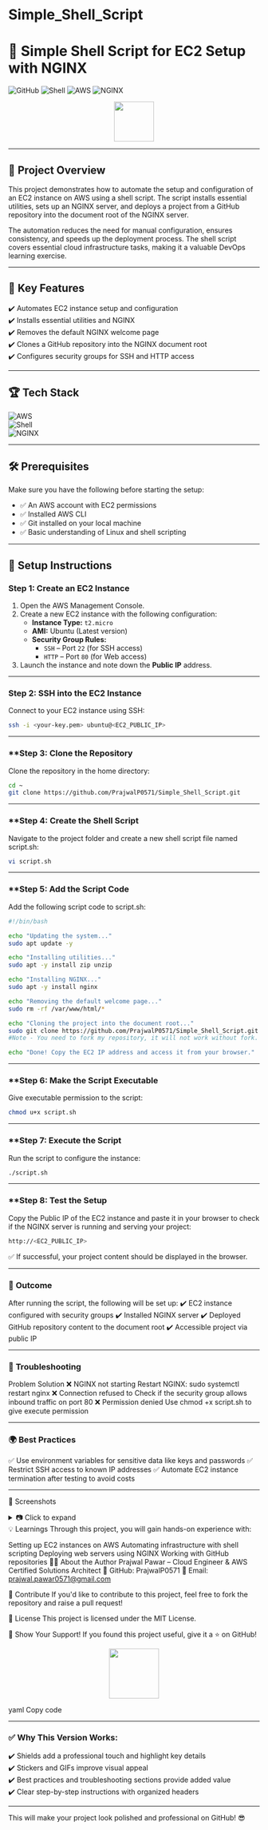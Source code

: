 # Simple_Shell_Script
# 🚀 Simple Shell Script for EC2 Setup with NGINX  
![GitHub](https://img.shields.io/github/license/PrajwalP0571/Simple_Shell_Script) ![Shell](https://img.shields.io/badge/Shell-Bash-blue) ![AWS](https://img.shields.io/badge/Platform-AWS-orange) ![NGINX](https://img.shields.io/badge/Web%20Server-NGINX-green)  

<p align="center">
    <img src="https://media.giphy.com/media/hvRJCLFzcasrR4ia7z/giphy.gif" width="80px">
</p>

---

## 📌 **Project Overview**  
This project demonstrates how to automate the setup and configuration of an EC2 instance on AWS using a shell script. The script installs essential utilities, sets up an NGINX server, and deploys a project from a GitHub repository into the document root of the NGINX server.  

The automation reduces the need for manual configuration, ensures consistency, and speeds up the deployment process. The shell script covers essential cloud infrastructure tasks, making it a valuable DevOps learning exercise.  

---

## 🌟 **Key Features**  
✔️ Automates EC2 instance setup and configuration  
✔️ Installs essential utilities and NGINX  
✔️ Removes the default NGINX welcome page  
✔️ Clones a GitHub repository into the NGINX document root  
✔️ Configures security groups for SSH and HTTP access  

---

## 🏆 **Tech Stack**  
![AWS](https://img.shields.io/badge/AWS-EC2-orange?style=flat&logo=amazonaws)  
![Shell](https://img.shields.io/badge/Script-Bash-blue?style=flat&logo=gnu-bash)  
![NGINX](https://img.shields.io/badge/Web%20Server-NGINX-green?style=flat&logo=nginx)  

---

## 🛠️ **Prerequisites**  
Make sure you have the following before starting the setup:  
- ✅ An AWS account with EC2 permissions  
- ✅ Installed AWS CLI  
- ✅ Git installed on your local machine  
- ✅ Basic understanding of Linux and shell scripting  

---

## 🚀 **Setup Instructions**  

### **Step 1: Create an EC2 Instance**  
1. Open the AWS Management Console.  
2. Create a new EC2 instance with the following configuration:  
   - **Instance Type:** `t2.micro`  
   - **AMI:** Ubuntu (Latest version)  
   - **Security Group Rules:**  
     - `SSH` – Port `22` (for SSH access)  
     - `HTTP` – Port `80` (for Web access)  
3. Launch the instance and note down the **Public IP** address.  

---

### **Step 2: SSH into the EC2 Instance**  
Connect to your EC2 instance using SSH:  

```bash
ssh -i <your-key.pem> ubuntu@<EC2_PUBLIC_IP>
```

---

### **Step 3: Clone the Repository
Clone the repository in the home directory:
```bash
cd ~
git clone https://github.com/PrajwalP0571/Simple_Shell_Script.git
```
---

### **Step 4: Create the Shell Script
Navigate to the project folder and create a new shell script file named script.sh:

```bash
vi script.sh
```

---

### **Step 5: Add the Script Code
Add the following script code to script.sh:

```bash
#!/bin/bash

echo "Updating the system..."
sudo apt update -y

echo "Installing utilities..."
sudo apt -y install zip unzip

echo "Installing NGINX..."
sudo apt -y install nginx

echo "Removing the default welcome page..."
sudo rm -rf /var/www/html/*

echo "Cloning the project into the document root..."
sudo git clone https://github.com/PrajwalP0571/Simple_Shell_Script.git /var/www/html/
#Note - You need to fork my repository, it will not work without fork.

echo "Done! Copy the EC2 IP address and access it from your browser."
```

---

### **Step 6: Make the Script Executable
Give executable permission to the script:

```bash
chmod u+x script.sh
```

---

### **Step 7: Execute the Script
Run the script to configure the instance:

```bash
./script.sh
```

---

### **Step 8: Test the Setup
Copy the Public IP of the EC2 instance and paste it in your browser to check if the NGINX server is running and serving your project:

```bash
http://<EC2_PUBLIC_IP>
```

✅ If successful, your project content should be displayed in the browser.

---

### 🎯 **Outcome**
After running the script, the following will be set up:
✔️ EC2 instance configured with security groups
✔️ Installed NGINX server
✔️ Deployed GitHub repository content to the document root
✔️ Accessible project via public IP

---

### 🚨 **Troubleshooting**
Problem	Solution
❌ NGINX not starting Restart NGINX: sudo systemctl restart nginx
❌ Connection refused to Check if the security group allows inbound traffic on port 80
❌ Permission denied Use chmod +x script.sh to give execute permission

---

### 🌍 **Best Practices**
✅ Use environment variables for sensitive data like keys and passwords
✅ Restrict SSH access to known IP addresses
✅ Automate EC2 instance termination after testing to avoid costs

---

📸 Screenshots
<details> <summary>📷 Click to expand</summary>

Example of the project output in the browser

</details>
💡 Learnings
Through this project, you will gain hands-on experience with:

Setting up EC2 instances on AWS
Automating infrastructure with shell scripting
Deploying web servers using NGINX
Working with GitHub repositories
👨‍💻 About the Author
Prajwal Pawar – Cloud Engineer & AWS Certified Solutions Architect
🌟 GitHub: PrajwalP0571
📧 Email: prajwal.pawar0571@gmail.com

💪 Contribute
If you'd like to contribute to this project, feel free to fork the repository and raise a pull request!

📄 License
This project is licensed under the MIT License.

🌟 Show Your Support!
If you found this project useful, give it a ⭐ on GitHub!

<p align="center"> <img src="https://media.giphy.com/media/3o7abKhOpu0NwenH3O/giphy.gif" width="100px"> </p>
yaml
Copy code

---

### ✅ **Why This Version Works:**  
✔️ Shields add a professional touch and highlight key details  
✔️ Stickers and GIFs improve visual appeal  
✔️ Best practices and troubleshooting sections provide added value  
✔️ Clear step-by-step instructions with organized headers  

---

This will make your project look polished and professional on GitHub! 😎
